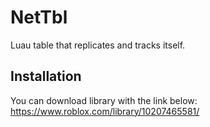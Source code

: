 # NetTbl
Luau table that replicates and tracks itself.

## Installation
You can download library with the link below:
https://www.roblox.com/library/10207465581/

